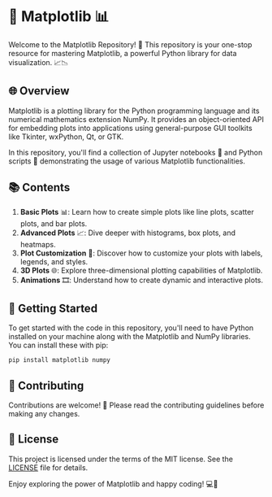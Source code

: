 # 🎨 Matplotlib 📊

Welcome to the Matplotlib Repository! 🎉 This repository is your one-stop resource for mastering Matplotlib, a powerful Python library for data visualization. 📈📉

## 🌐 Overview

Matplotlib is a plotting library for the Python programming language and its numerical mathematics extension NumPy. It provides an object-oriented API for embedding plots into applications using general-purpose GUI toolkits like Tkinter, wxPython, Qt, or GTK.

In this repository, you'll find a collection of Jupyter notebooks 📓 and Python scripts 🐍 demonstrating the usage of various Matplotlib functionalities.

## 📚 Contents

1. **Basic Plots** 📊: Learn how to create simple plots like line plots, scatter plots, and bar plots.
2. **Advanced Plots** 📈: Dive deeper with histograms, box plots, and heatmaps.
3. **Plot Customization** 🎨: Discover how to customize your plots with labels, legends, and styles.
4. **3D Plots** 🌐: Explore three-dimensional plotting capabilities of Matplotlib.
5. **Animations** 🎞️: Understand how to create dynamic and interactive plots.

## 🚀 Getting Started

To get started with the code in this repository, you'll need to have Python installed on your machine along with the Matplotlib and NumPy libraries. You can install these with pip:

```bash
pip install matplotlib numpy
```

## 🤝 Contributing

Contributions are welcome! 👏 Please read the contributing guidelines before making any changes.

## 📜 License

This project is licensed under the terms of the MIT license. See the [LICENSE](LICENSE) file for details.

Enjoy exploring the power of Matplotlib and happy coding! 💻🚀

